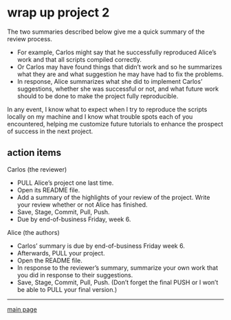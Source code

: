 
# wrap up project 2

The two summaries described below give me a quick summary of the review
process.

  - For example, Carlos might say that he successfully reproduced
    Alice’s work and that all scripts compiled correctly.
  - Or Carlos may have found things that didn’t work and so he
    summarizes what they are and what suggestion he may have had to fix
    the problems.
  - In response, Alice summarizes what she did to implement Carlos’
    suggestions, whether she was successful or not, and what future work
    should to be done to make the project fully reproducible.

In any event, I know what to expect when I try to reproduce the scripts
locally on my machine and I know what trouble spots each of you
encountered, helping me customize future tutorials to enhance the
prospect of success in the next project.

## action items

Carlos (the reviewer)

  - PULL Alice’s project one last time.
  - Open its README file.
  - Add a summary of the highlights of your review of the project. Write
    your review whether or not Alice has finished.
  - Save, Stage, Commit, Pull, Push.
  - Due by end-of-business Friday, week 6.

Alice (the authors)

  - Carlos’ summary is due by end-of-business Friday week 6.
  - Afterwards, PULL your project.
  - Open the README file.
  - In response to the reviewer’s summary, summarize your own work that
    you did in response to their suggestions.
  - Save, Stage, Commit, Pull, Push. (Don’t forget the final PUSH or I
    won’t be able to PULL your final version.)

-----

[main page](../README.md)
